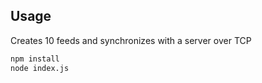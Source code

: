 ## Usage

Creates 10 feeds and synchronizes with a server over TCP

```sh
npm install
node index.js
```
